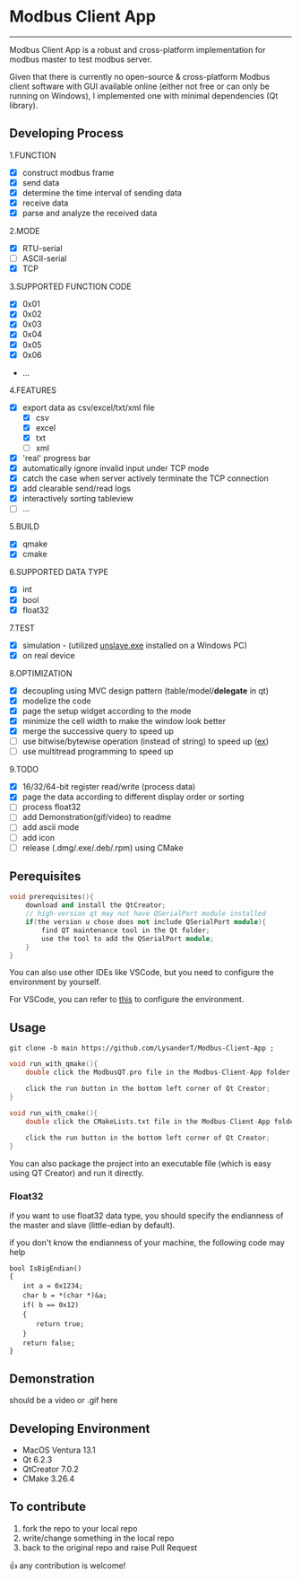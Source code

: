 # Modbus Client App
--- 
Modbus Client App is a robust and cross-platform implementation for modbus master to test modbus server.

Given that there is currently no open-source & cross-platform Modbus client software with GUI available online (either not free or can only be running on Windows), I implemented one with minimal dependencies (Qt library).

## Developing Process

1.FUNCTION
- [x] construct modbus frame
- [x] send data
- [x] determine the time interval of sending data
- [x] receive data
- [x] parse and analyze the received data

2.MODE

- [x] RTU-serial
- [ ] ASCII-serial
- [x] TCP

3.SUPPORTED FUNCTION CODE
- [x] 0x01
- [x] 0x02
- [x] 0x03
- [x] 0x04
- [x] 0x05
- [x] 0x06
- ...

4.FEATURES

- [x] export data as csv/excel/txt/xml file
    - [x] csv
    - [x] excel
    - [x] txt
    - [ ] xml
- [x] 'real' progress bar
- [x] automatically ignore invalid input under TCP mode
- [x] catch the case when server actively terminate the TCP connection
- [x] add clearable send/read logs
- [x] interactively sorting tableview
- [ ] ...

5.BUILD
- [x] qmake
- [x] cmake

6.SUPPORTED DATA TYPE
- [x] int
- [x] bool
- [x] float32

7.TEST
- [x] simulation - (utilized [unslave.exe](https://unserver.xyz/docs/unslave/#tcp-section) installed on a Windows PC)
- [x] on real device

8.OPTIMIZATION
- [x] decoupling using MVC design pattern (table/model/**delegate** in qt)
- [x] modelize the code
- [x] page the setup widget according to the mode
- [x] minimize the cell width to make the window look better
- [x] merge the successive query to speed up
- [ ] use bitwise/bytewise operation (instead of string) to speed up ([ex](https://www.cnblogs.com/sherlock-lin/articles/11708281.html))
- [ ] use multitread programming to speed up

9.TODO
- [x] 16/32/64-bit register read/write (process data)
- [x] page the data according to different display order or sorting
- [ ] process float32
- [ ] add Demonstration(gif/video) to readme
- [ ] add ascii mode
- [ ] add icon
- [ ] release (.dmg/.exe/.deb/.rpm) using CMake

## Perequisites

```c++
void prerequisites(){
    download and install the QtCreator; 
    // high-version qt may not have QSerialPort module installed
    if(the version u chose does not include QSerialPort module){
        find QT maintenance tool in the Qt folder;
        use the tool to add the QSerialPort module;
    }
}
```

You can also use other IDEs like VSCode, but you need to configure the environment by yourself.

For VSCode, you can refer to [this](https://www.cnblogs.com/zhiyiYo/p/14877952.html) to configure the environment.

## Usage

```
git clone -b main https://github.com/LysanderT/Modbus-Client-App ;
```

```c++
void run_with_qmake(){
    double click the ModbusQT.pro file in the Modbus-Client-App folder (which will open the project in Qt Creator);

    click the run button in the bottom left corner of Qt Creator;
}

void run_with_cmake(){
    double click the CMakeLists.txt file in the Modbus-Client-App folder (which will open the project in Qt Creator)
    
    click the run button in the bottom left corner of Qt Creator;
}
```

You can also package the project into an executable file (which is easy using QT Creator) and run it directly.

### Float32

if you want to use float32 data type, you should specify the endianness of the master and slave (little-edian by default).

if you don't know the endianness of your machine, the following code may help

```
bool IsBigEndian()
{
　　int a = 0x1234;
　　char b = *(char *)&a;
　　if( b == 0x12)
　　{
　　　　return true;
　　}
　　return false;
}
```

## Demonstration

should be a video or .gif here

## Developing Environment

* MacOS Ventura 13.1
* Qt 6.2.3
* QtCreator 7.0.2
* CMake 3.26.4

## To contribute

1. fork the repo to your local repo
2. write/change something in the local repo
3. back to the original repo and raise Pull Request

👍 any contribution is welcome!
